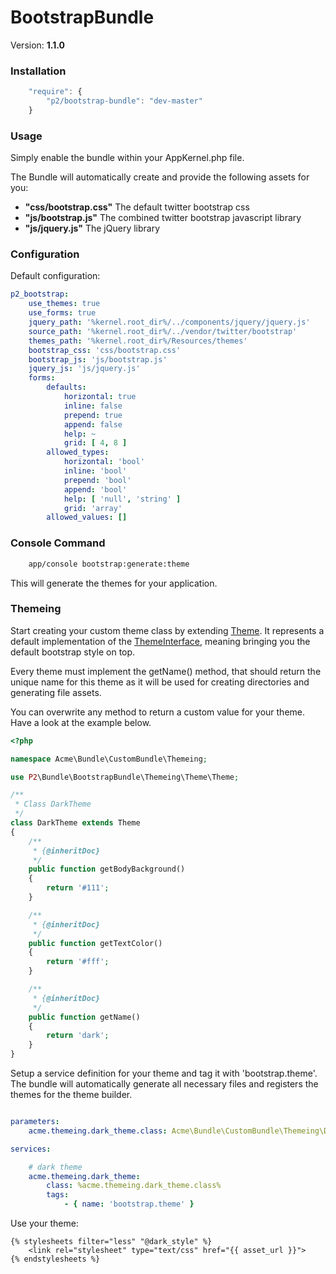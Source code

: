 BootstrapBundle
===============

Version: **1.1.0**


### Installation

```javascript
    "require": {
        "p2/bootstrap-bundle": "dev-master"
    }
```

### Usage

Simply enable the bundle within your AppKernel.php file.

The Bundle will automatically create and provide the following assets for you:
* **"css/bootstrap.css"**
  The default twitter bootstrap css
* **"js/bootstrap.js"**
  The combined twitter bootstrap javascript library
* **"js/jquery.js"**
  The jQuery library


### Configuration

Default configuration:
```yaml
p2_bootstrap:
    use_themes: true
    use_forms: true
    jquery_path: '%kernel.root_dir%/../components/jquery/jquery.js'
    source_path: '%kernel.root_dir%/../vendor/twitter/bootstrap'
    themes_path: '%kernel.root_dir%/Resources/themes'
    bootstrap_css: 'css/bootstrap.css'
    bootstrap_js: 'js/bootstrap.js'
    jquery_js: 'js/jquery.js'
    forms:
        defaults:
            horizontal: true
            inline: false
            prepend: true
            append: false
            help: ~
            grid: [ 4, 8 ]
        allowed_types:
            horizontal: 'bool'
            inline: 'bool'
            prepend: 'bool'
            append: 'bool'
            help: [ 'null', 'string' ]
            grid: 'array'
        allowed_values: []
```

### Console Command

```bash
    app/console bootstrap:generate:theme
```

This will generate the themes for your application.

### Themeing

Start creating your custom theme class by extending [Theme](Themeing/Theme.php). It represents a default implementation of the [ThemeInterface](Themeing/ThemeInterface.php), meaning bringing you the default bootstrap style on top.

Every theme must implement the getName() method, that should return the unique name for this theme as it will be used for creating directories and generating file assets.

You can overwrite any method to return a custom value for your theme. Have a look at the example below.

```php
<?php

namespace Acme\Bundle\CustomBundle\Themeing;

use P2\Bundle\BootstrapBundle\Themeing\Theme\Theme;

/**
 * Class DarkTheme
 */
class DarkTheme extends Theme
{
    /**
     * {@inheritDoc}
     */
    public function getBodyBackground()
    {
        return '#111';
    }

    /**
     * {@inheritDoc}
     */
    public function getTextColor()
    {
        return '#fff';
    }

    /**
     * {@inheritDoc}
     */
    public function getName()
    {
        return 'dark';
    }
}

```
Setup a service definition for your theme and tag it with 'bootstrap.theme'. The bundle will automatically generate all
necessary files and registers the themes for the theme builder.

```yaml

parameters:
    acme.themeing.dark_theme.class: Acme\Bundle\CustomBundle\Themeing\DarkTheme

services:

    # dark theme
    acme.themeing.dark_theme:
        class: %acme.themeing.dark_theme.class%
        tags:
            - { name: 'bootstrap.theme' }

```

Use your theme:

```twig
{% stylesheets filter="less" "@dark_style" %}
    <link rel="stylesheet" type="text/css" href="{{ asset_url }}">
{% endstylesheets %}
```

